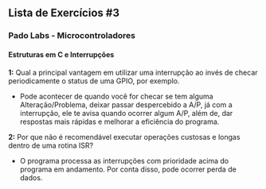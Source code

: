 <h2>Lista de Exercícios #3</h2> 
<h3>Pado Labs - Microcontroladores</h3>
<h4>Estruturas em C e Interrupções</h4>

<strong>1:</strong> Qual a principal vantagem em utilizar uma interrupção ao invés de checar periodicamente o status de uma GPIO, por exemplo. 
- Pode acontecer de quando você for checar se tem alguma Alteração/Problema, deixar passar despercebido a A/P, já com a interrupção, ele te avisa quando ocorrer algum A/P, além de, dar respostas mais rápidas e melhorar a eficiência do programa.

<strong>2:</strong> Por que não é recomendável executar operações custosas e longas dentro de uma rotina ISR? 
- O programa processa as interrupções com prioridade acima do programa em andamento. Por conta disso, pode ocorrer perda de dados.
